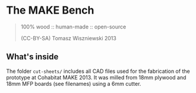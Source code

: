 The MAKE Bench
==========
> 100% wood :: human-made :: open-source
> 
> (CC-BY-SA) Tomasz Wiszniewski 2013

What's inside
-------------

The folder `cut-sheets/` includes all CAD files used for the fabrication of the prototype at Cohabitat MAKE 2013. It was milled from 18mm plywood and 18mm MFP boards (see filenames) using a 6mm cutter.
